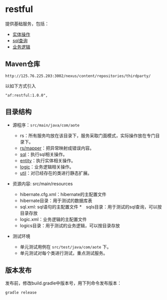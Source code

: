 # restful

提供基础服务，包括：

- [实体操作](docs/EntityService.md)
- [sql查询](docs/SqlService.md)
- [业务逻辑](docs/LogicService.md)

## Maven仓库

```
http://125.76.225.203:3002/nexus/content/repositories/thirdparty/
```

以如下方式引入

```
"af:restful:1.0.0",
```

## 目录结构

- 源程序：`src/main/java/com/aote`
  * rs：所有服务均放在该目录下，服务采取门面模式，实际操作放在专门目录下。
  * [rs/mapper](docs/mapper.md)：把异常映射成错误内容。
  * [sql](docs/sql.md)：执行sql相关操作。
  * [entity](doc/entity.md)：执行实体相关操作。
  * [logic](doc/logic.md)：业务逻辑相关操作。
  * [util](doc/util.md)：对已经存在的类进行静态扩展。

- 资源内容: src/main/resources
  * hibernate.cfg.xml：hibernate的主配置文件
  * hibernate目录：用于测试的数据库表
  * sql.xml: sql语句的主配置文件
  *　sqls目录：用于测试的sql查询，可以按目录存放
  * logic.xml：业务逻辑的主配置文件
  * logics目录：用于测试的业务逻辑，可以按目录存放
  
- 测试环境
  * 单元测试用例在 `src/test/java/com/aote` 下。
  * 单元测试对每个类进行测试，重点测试服务。

## 版本发布

发布前，修改build.gradle中版本号，用下列命令发布版本：
```
gradle release
```
